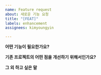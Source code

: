```yaml
---
name: Feature request
about: 새로운 기능 요청
title: "[FEAT]"
labels: enhancement
assignees: kimyoungyin

---
```


**어떤 기능이 필요한가요?**


**기존 프로젝트의 어떤 점을 개선하기 위해서인가요?**

**그 외 하고 싶은 말**
